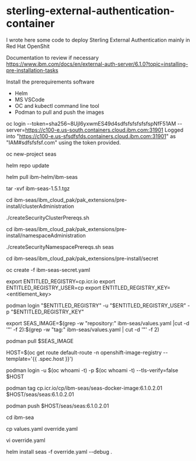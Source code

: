 # sterling-external-authentication-container

I wrote here some code to deploy Sterling External Authentication mainly in Red Hat OpenShit

Documentation to review if necessary https://www.ibm.com/docs/en/external-auth-server/6.1.0?topic=installing-pre-installation-tasks

Install the prerequirements software
- Helm
- MS VSCode
- OC and kubectl command line tool
- Podman to pull and push the images

oc login --token=sha256~8UjI6yxwmES49d4sdfsfsfsfsfsfspNfF51AM --server=https://c100-e.us-south.containers.cloud.ibm.com:31901
Logged into "https://c100-e.us-sfsdfsfds.containers.cloud.ibm.com:31901" as "IAM#sdfsfsfsf.com" using the token provided.

oc new-project seas

helm repo update

helm pull ibm-helm/ibm-seas

tar -xvf ibm-seas-1.5.1.tgz

cd ibm-seas/ibm_cloud_pak/pak_extensions/pre-install/clusterAdministration

./createSecurityClusterPrereqs.sh

cd ibm-seas/ibm_cloud_pak/pak_extensions/pre-install/namespaceAdministration

./createSecurityNamespacePrereqs.sh seas

cd ibm-seas/ibm_cloud_pak/pak_extensions/pre-install/secret

oc create -f ibm-seas-secret.yaml

export ENTITLED_REGISTRY=cp.icr.io
export ENTITLED_REGISTRY_USER=cp
export ENTITLED_REGISTRY_KEY=<entitlement_key>

podman login "$ENTITLED_REGISTRY" -u "$ENTITLED_REGISTRY_USER" -p "$ENTITLED_REGISTRY_KEY"

export SEAS_IMAGE=$(grep -w "repository:" ibm-seas/values.yaml |cut -d '"' -f 2):$(grep -w "tag:" ibm-seas/values.yaml | cut -d '"' -f 2)
    
podman pull $SEAS_IMAGE

HOST=$(oc get route default-route -n openshift-image-registry --template='{{ .spec.host }}')

podman login -u $(oc whoami -t) -p $(oc whoami -t) --tls-verify=false $HOST

podman tag cp.icr.io/cp/ibm-seas/seas-docker-image:6.1.0.2.01 $HOST/seas/seas:6.1.0.2.01

podman push $HOST/seas/seas:6.1.0.2.01

cd ibm-sea

cp values.yaml override.yaml

vi override.yaml

helm install seas -f override.yaml  --debug .

